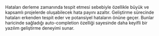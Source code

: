 Hataları derleme zamanında tespit etmesi sebebiyle özellikle büyük ve kapsamlı projelerde oluşabilecek hata payını azaltır. Geliştirme sürecinde hataları erkenden tespit eder ve potansiyel hataların önüne geçer. Bunlar haricinde sağladığı auto-completion özelliği sayesinde daha keyifli bir yazılım geliştirme deneyimi sunar. 